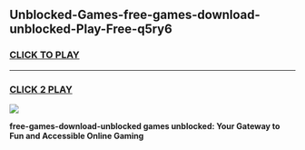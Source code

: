 
## Unblocked-Games-free-games-download-unblocked-Play-Free-q5ry6
<h3>
<a href="https://premium76.site?title=free-games-download-unblocked&ref=21A">CLICK TO PLAY</a></h3>
<hr>

<h3>
<a href="https://premium76.site?title=free-games-download-unblocked&ref=21A">CLICK 2 PLAY</a>
  
</h3>

<a href="https://premium76.site?title=free-games-download-unblocked&ref=21A"><img src="https://clearcache.store/games.png"></a>


**free-games-download-unblocked games unblocked: Your Gateway to Fun and Accessible Online Gaming**
